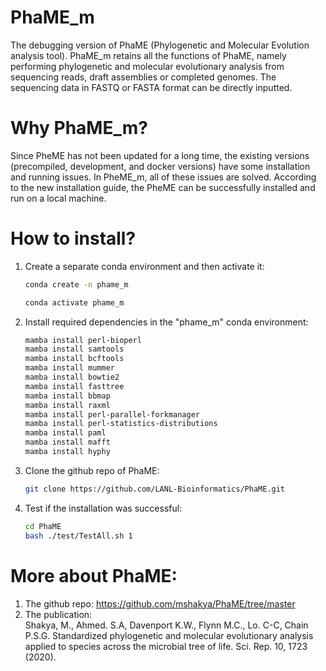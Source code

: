 # PhaME_m
The debugging version of PhaME (Phylogenetic and Molecular Evolution analysis tool). PhaME_m retains all the functions of PhaME, namely performing phylogenetic and molecular evolutionary analysis from sequencing reads, draft assemblies or completed genomes. The sequencing data in FASTQ or FASTA format can be directly inputted. 

# Why PhaME_m?
Since PheME has not been updated for a long time, the existing versions (precompiled, development, and docker versions) have some installation and running issues. In PheME_m, all of these issues are solved. According to the new installation guide, the PheME can be successfully installed and run on a local machine. 

# How to install?
1. Create a separate conda environment and then activate it:
   ```bash
   conda create -n phame_m
   ```
   ```bash
   conda activate phame_m
   ```
2. Install required dependencies in the "phame_m" conda environment:
   ```bash
   mamba install perl-bioperl
   mamba install samtools
   mamba install bcftools
   mamba install mummer
   mamba install bowtie2
   mamba install fasttree
   mamba install bbmap
   mamba install raxml
   mamba install perl-parallel-forkmanager
   mamba install perl-statistics-distributions
   mamba install paml
   mamba install mafft
   mamba install hyphy
   ```
3. Clone the github repo of PhaME:
   ```bash
   git clone https://github.com/LANL-Bioinformatics/PhaME.git
   ```
5. Test if the installation was successful:
   ```bash
   cd PhaME
   bash ./test/TestAll.sh 1
   ```
# More about PhaME:
1. The github repo:
   https://github.com/mshakya/PhaME/tree/master
3. The publication:   
   Shakya, M., Ahmed. S.A, Davenport K.W., Flynn M.C., Lo. C-C, Chain P.S.G. Standardized phylogenetic and molecular evolutionary analysis applied to species across the 
   microbial tree of life. Sci. Rep. 10, 1723 (2020).
